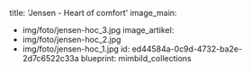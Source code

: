 title: 'Jensen - Heart of comfort'
image_main:
  - img/foto/jensen-hoc_3.jpg
image_artikel:
  - img/foto/jensen-hoc_2.jpg
  - img/foto/jensen-hoc_1.jpg
id: ed44584a-0c9d-4732-ba2e-2d7c6522c33a
blueprint: mimbild_collections
